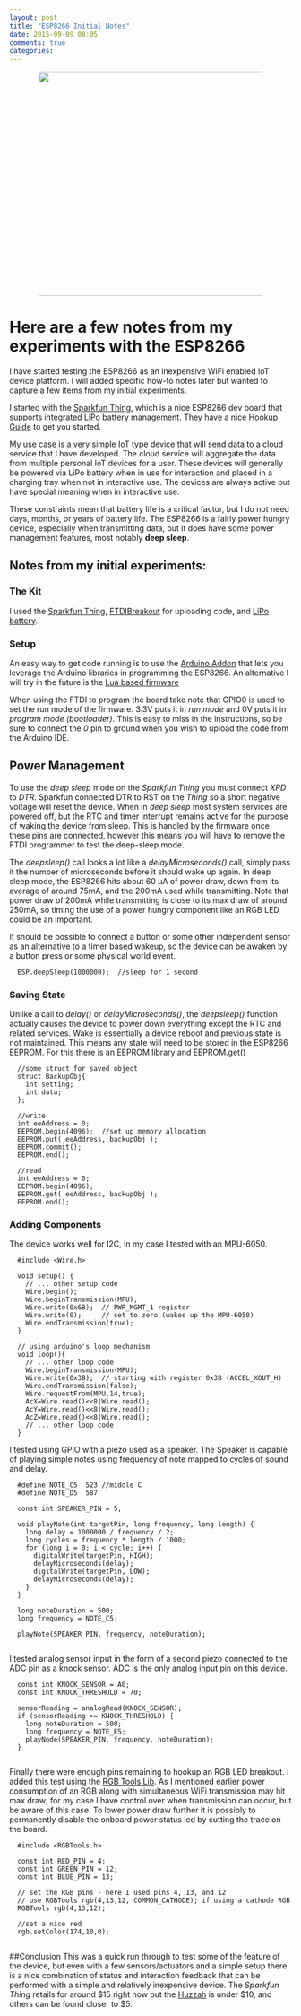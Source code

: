 ```yaml
---
layout: post
title: "ESP8266 Initial Notes"
date: 2015-09-09 08:05
comments: true
categories: 
---
```


<img src="//s3.amazonaws.com/rwx-blog/sparkfun_thing.jpg"  style="height: 400px; display: block; margin: auto;">

# Here are a few notes from my experiments with the ESP8266
I have started testing  the ESP8266 as an inexpensive WiFi enabled IoT device platform. I will added specific how-to notes later but wanted to capture a few items from my initial experiments.

I started with the <a href="https://www.sparkfun.com/products/13231" target="_blank">Sparkfun Thing</a>, which is a nice ESP8266 dev board that supports integrated LiPo battery management. They have a nice <a href="//learn.sparkfun.com/tutorials/esp8266-thing-hookup-guide" target="_blank">Hookup Guide</a> to get you started.

My use case is a very simple IoT type device that will send data to a cloud service that I have developed. The cloud service will aggregate the data from multiple personal IoT devices for a user. These devices will generally be powered via LiPo battery when in use for interaction and placed in a charging tray when not in interactive use. The devices are always active but have special meaning when in interactive use.

These constraints mean that battery life is a critical factor, but I do not need days, months, or years of battery life. The ESP8266 is a fairly power hungry device, especially when transmitting data, but it does have some power management features, most notably **deep sleep**.

## Notes from my initial experiments:

### The Kit
I used the <a href="//www.sparkfun.com/products/13231" target="_blank">Sparkfun Thing</a>, <a href="//www.sparkfun.com/products/9873" target="_blank">FTDIBreakout</a> for uploading code, and  <a href="//www.sparkfun.com/products/10718" target="_blank">LiPo battery</a>.

### Setup
An easy way to get code running is to use the <a href="//learn.sparkfun.com/tutorials/esp8266-thing-hookup-guide/installing-the-esp8266-arduino-addon" target="_blank">Arduino Addon</a> that lets you leverage the Arduino libraries in programming the ESP8266. An alternative I will try in the future is the  <a href="//github.com/nodemcu/nodemcu-firmware" target="_blank">Lua based firmware</a>

When using the FTDI to program the board take note that GPIO0 is used to set the run mode of the firmware. 3.3V puts it in *run mode* and 0V puts it in *program mode (bootloader)*. This is easy to miss in the instructions, so be sure to connect the *0* pin to ground when you wish to upload the code from the Arduino IDE.

## Power Management
To use the *deep sleep* mode on the *Sparkfun Thing* you must connect *XPD* to *DTR*. Sparkfun connected DTR to RST on the *Thing* so a short negative voltage will reset the device. When in *deep sleep* most system services are powered off, but the RTC and timer interrupt remains active for the purpose of waking the device from sleep. This is handled by the firmware once these pins are connected, however this means you will have to remove the FTDI programmer to test the deep-sleep mode.

The *deepsleep()* call looks a lot like a *delayMicroseconds()* call, simply pass it the number of microseconds before it should wake up again. In deep sleep mode, the ESP8266 hits about 60 µA of power draw, down from its average of around 75mA, and the 200mA used while transmitting. Note that power draw of 200mA while transmitting is close to its max draw of around 250mA, so timing the use of a power hungry component like an RGB LED could be an important.

It should be possible to connect a button or some other independent sensor as an alternative to a timer based wakeup, so the device can be awaken by a button press or some physical world event.

```
  ESP.deepSleep(1000000);  //sleep for 1 second
```

### Saving State
Unlike a call to *delay()* or *delayMicroseconds()*, the *deepsleep()* function actually causes the device to power down everything except the RTC and related services. Wake is essentially a device reboot and previous state is not maintained. This means any state will need to be stored in the ESP8266 EEPROM. For this there is an EEPROM library and EEPROM.get()

```
  //some struct for saved object
  struct BackupObj{
    int setting;
    int data;
  };

  //write
  int eeAddress = 0;
  EEPROM.begin(4096);  //set up memory allocation
  EEPROM.put( eeAddress, backupObj );
  EEPROM.commit();
  EEPROM.end();

  //read
  int eeAddress = 0; 
  EEPROM.begin(4096);
  EEPROM.get( eeAddress, backupObj );
  EEPROM.end();
```

### Adding Components

The device works well for I2C, in my case I tested with an MPU-6050.

```
  #include <Wire.h>

  void setup() {
    // ... other setup code
    Wire.begin();
    Wire.beginTransmission(MPU);
    Wire.write(0x6B);  // PWR_MGMT_1 register
    Wire.write(0);     // set to zero (wakes up the MPU-6050)
    Wire.endTransmission(true);
  }

  // using arduino's loop mechanism
  void loop(){
    // ... other loop code
    Wire.beginTransmission(MPU);
    Wire.write(0x3B);  // starting with register 0x3B (ACCEL_XOUT_H)
    Wire.endTransmission(false);
    Wire.requestFrom(MPU,14,true); 
    AcX=Wire.read()<<8|Wire.read();     
    AcY=Wire.read()<<8|Wire.read();  
    AcZ=Wire.read()<<8|Wire.read(); 
    // ... other loop code
  }
```

I tested using GPIO with a piezo used as a speaker. The Speaker is capable of playing simple notes using frequency of note mapped to cycles of sound and delay.

```
  #define NOTE_C5  523 //middle C
  #define NOTE_D5  587

  const int SPEAKER_PIN = 5;
  
  void playNote(int targetPin, long frequency, long length) {
    long delay = 1000000 / frequency / 2; 
    long cycles = frequency * length / 1000; 
    for (long i = 0; i < cycle; i++) { 
      digitalWrite(targetPin, HIGH); 
      delayMicroseconds(delay); 
      digitalWrite(targetPin, LOW); 
      delayMicroseconds(delay);
    } 
  }

  long noteDuration = 500;
  long frequency = NOTE_C5;

  playNote(SPEAKER_PIN, frequency, noteDuration);
  
```

I  tested  analog sensor input in the form of a second piezo connected to the ADC pin as a knock sensor. ADC is the only analog input pin on this device.

```
  const int KNOCK_SENSOR = A0;
  const int KNOCK_THRESHOLD = 70;

  sensorReading = analogRead(KNOCK_SENSOR); 
  if (sensorReading >= KNOCK_THRESHOLD) {
    long noteDuration = 500;
    long frequency = NOTE_E5;
    playNode(SPEAKER_PIN, frequency, noteDuration); 
  }
  
```

Finally there were enough pins remaining to hookup an RGB LED breakout. I added this test using the  <a href="//github.com/joushx/Arduino-RGB-Tools" target="_blank">RGB Tools Lib</a>. As I mentioned earlier power consumption of an RGB along with simultaneous WiFi transmission may hit max draw; for my case I have control over when transmission can occur, but be aware of this case. To lower power draw further it is possibly to permanently disable the onboard power status led by cutting the trace on the board.

```
  #include <RGBTools.h>

  const int RED_PIN = 4; 
  const int GREEN_PIN = 12; 
  const int BLUE_PIN = 13;

  // set the RGB pins - here I used pins 4, 13, and 12
  // use RGBTools rgb(4,13,12, COMMON_CATHODE); if using a cathode RGB
  RGBTools rgb(4,13,12); 

  //set a nice red
  rgb.setColor(174,10,0);
  

```

##Conclusion
This was a quick run through to test some of the feature of the device, but even with a few sensors/actuators and a simple setup there is a nice combination of status and interaction feedback that can be performed with a simple and relatively inexpensive device. The *Sparkfun Thing* retails for around $15 right now but the <a href="//learn.adafruit.com/adafruit-huzzah-esp8266-breakout/overview" target="_blank">Huzzah</a> is under $10, and others can be found closer to $5.
